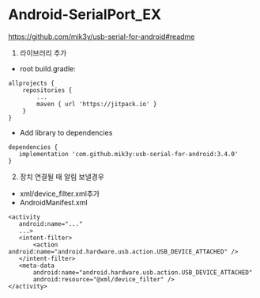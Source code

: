 # Android-SerialPort_EX
https://github.com/mik3y/usb-serial-for-android#readme

1. 라이브러리 추가
 - root build.gradle:
```
allprojects {
    repositories {
        ...
        maven { url 'https://jitpack.io' }
    }
}
```
 - Add library to dependencies
 ```
 dependencies {
    implementation 'com.github.mik3y:usb-serial-for-android:3.4.0'
}
 ```
2. 장치 연결될 때 알림 보낼경우
 - xml/device_filter.xml추가
 - AndroidManifest.xml
 ```
 <activity
    android:name="..."
    ...>
    <intent-filter>
        <action android:name="android.hardware.usb.action.USB_DEVICE_ATTACHED" />
    </intent-filter>
    <meta-data
        android:name="android.hardware.usb.action.USB_DEVICE_ATTACHED"
        android:resource="@xml/device_filter" />
</activity>
 ```
